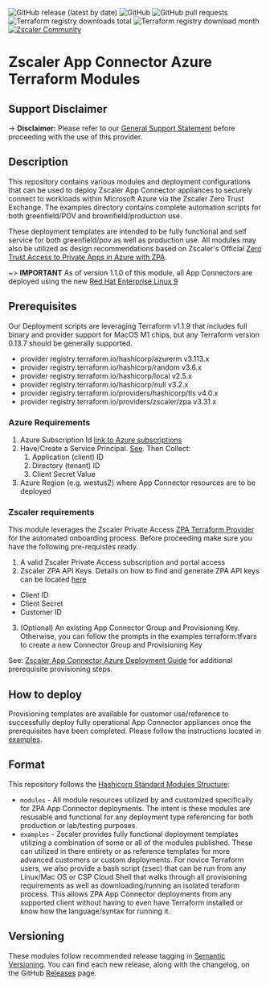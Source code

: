 ![GitHub release (latest by date)](https://img.shields.io/github/v/release/zscaler/terraform-azurerm-zpa-app-connector-modules?style=flat-square)
![GitHub](https://img.shields.io/github/license/zscaler/terraform-azurerm-zpa-app-connector-modules?style=flat-square)
![GitHub pull requests](https://img.shields.io/github/issues-pr/zscaler/terraform-azurerm-zpa-app-connector-modules?style=flat-square)
![Terraform registry downloads total](https://img.shields.io/badge/dynamic/json?color=green&label=downloads%20total&query=data.attributes.total&url=https%3A%2F%2Fregistry.terraform.io%2Fv2%2Fmodules%2Fzscaler%2Fzpa-app-connector-modules%2Fazurerm%2Fdownloads%2Fsummary&style=flat-square)
![Terraform registry download month](https://img.shields.io/badge/dynamic/json?color=green&label=downloads%20this%20month&query=data.attributes.month&url=https%3A%2F%2Fregistry.terraform.io%2Fv2%2Fmodules%2Fzscaler%2Fzpa-app-connector-modules%2Fazurerm%2Fdownloads%2Fsummary&style=flat-square)
[![Zscaler Community](https://img.shields.io/badge/zscaler-community-blue)](https://community.zscaler.com/)

# Zscaler App Connector Azure Terraform Modules

## Support Disclaimer

-> **Disclaimer:** Please refer to our [General Support Statement](docs/guides/support.md) before proceeding with the use of this provider.

## Description
This repository contains various modules and deployment configurations that can be used to deploy Zscaler App Connector appliances to securely connect to workloads within Microsoft Azure via the Zscaler Zero Trust Exchange. The examples directory contains complete automation scripts for both greenfield/POV and brownfield/production use.

These deployment templates are intended to be fully functional and self service for both greenfield/pov as well as production use. All modules may also be utilized as design recommendations based on Zscaler's Official [Zero Trust Access to Private Apps in Azure with ZPA](https://help.zscaler.com/downloads/zpa/reference-architecture/zero-trust-access-private-apps-microsoft-azure-zscaler-private-access/Zero-Trust-Access-to-Private-Apps-in-Azure-with-Zscaler-Private-Access.pdf).

~> **IMPORTANT** As of version 1.1.0 of this module, all App Connectors are deployed using the new [Red Hat Enterprise Linux 9](https://help.zscaler.com/zpa/app-connector-red-hat-enterprise-linux-9-migration)

## Prerequisites

Our Deployment scripts are leveraging Terraform v1.1.9 that includes full binary and provider support for MacOS M1 chips, but any Terraform version 0.13.7 should be generally supported.

- provider registry.terraform.io/hashicorp/azurerm v3.113.x
- provider registry.terraform.io/hashicorp/random v3.6.x
- provider registry.terraform.io/hashicorp/local v2.5.x
- provider registry.terraform.io/hashicorp/null v3.2.x
- provider registry.terraform.io/providers/hashicorp/tls v4.0.x
- provider registry.terraform.io/providers/zscaler/zpa v3.31.x

### Azure Requirements
1. Azure Subscription Id
[link to Azure subscriptions](https://portal.azure.com/#blade/Microsoft_Azure_Billing/SubscriptionsBlade)
2. Have/Create a Service Principal. [See](https://docs.microsoft.com/en-us/azure/active-directory/develop/howto-create-service-principal-portal). Then Collect:
   1. Application (client) ID
   2. Directory (tenant) ID
   3. Client Secret Value
3. Azure Region (e.g. westus2) where App Connector resources are to be deployed

### Zscaler requirements
This module leverages the Zscaler Private Access [ZPA Terraform Provider](https://registry.terraform.io/providers/zscaler/zpa/latest/docs) for the automated onboarding process. Before proceeding make sure you have the following pre-requistes ready.

1. A valid Zscaler Private Access subscription and portal access
2. Zscaler ZPA API Keys. Details on how to find and generate ZPA API keys can be located [here](https://help.zscaler.com/zpa/about-api-keys#:~:text=An%20API%20key%20is%20required,from%20the%20API%20Keys%20page)
- Client ID
- Client Secret
- Customer ID
3. (Optional) An existing App Connector Group and Provisioning Key. Otherwise, you can follow the prompts in the examples terraform.tfvars to create a new Connector Group and Provisioning Key

See: [Zscaler App Connector Azure Deployment Guide](https://help.zscaler.com/zpa/connector-deployment-guide-microsoft-azure) for additional prerequisite provisioning steps.

## How to deploy
Provisioning templates are available for customer use/reference to successfully deploy fully operational App Connector appliances once the prerequisites have been completed. Please follow the instructions located in [examples](examples/README.md).

## Format

This repository follows the [Hashicorp Standard Modules Structure](https://www.terraform.io/registry/modules/publish):

* `modules` - All module resources utilized by and customized specifically for ZPA App Connector deployments. The intent is these modules are resusable and functional for any deployment type referencing for both production or lab/testing purposes.
* `examples` - Zscaler provides fully functional deployment templates utilizing a combination of some or all of the modules published. These can utilized in there entirety or as reference templates for more advanced customers or custom deployments. For novice Terraform users, we also provide a bash script (zsec) that can be run from any Linux/Mac OS or CSP Cloud Shell that walks through all provisioning requirements as well as downloading/running an isolated teraform process. This allows ZPA App Connector deployments from any supported client without having to even have Terraform installed or know how the language/syntax for running it.

## Versioning

These modules follow recommended release tagging in [Semantic Versioning](http://semver.org/). You can find each new release,
along with the changelog, on the GitHub [Releases](https://github.com/zscaler/terraform-azurerm-zpa-app-connector-modules/releases) page.
